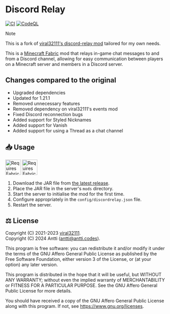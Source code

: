 # Discord Relay

[![CI](https://github.com/Chicken/discord-relay/actions/workflows/ci.yml/badge.svg)](https://github.com/Chicken/discord-relay/actions/workflows/ci.yml)
[![CodeQL](https://github.com/Chicken/discord-relay/actions/workflows/codeql.yml/badge.svg)](https://github.com/Chicken/discord-relay/actions/workflows/codeql.yml)

> [!NOTE]  
> This is a fork of [viral32111's discord-relay mod](https://github.com/viral32111/discord-relay) tailored for my own needs.

This is a [Minecraft Fabric](https://fabricmc.net/) mod that relays in-game chat messages to and from a Discord channel,
allowing for easy communication between players on a Minecraft server and members in a Discord server.

## Changes compared to the original

- Upgraded dependencies
- Updated for 1.21.1
- Removed unnecessary features
- Removed dependency on viral32111's events mod
- Fixed Discord reconnection bugs
- Added support for Styled Nicknames
- Added support for Vanish
- Added support for using a Thread as a chat channel

## 📥 Usage

<a href="https://modrinth.com/mod/fabric-api/"><img src="https://github.com/viral32111/discord-relay/assets/19510403/2e0d32ee-b4aa-4d93-9388-4a45639c4a96" height="48" alt="Requires Fabric API"></a>
<a href="https://modrinth.com/mod/fabric-language-kotlin"><img src="https://github.com/viral32111/discord-relay/assets/19510403/ab7b8cbb-ff80-4359-8fc9-13a2cf62c4bf" height="48" alt="Requires Fabric Language Kotlin"></a>
<br>

1. Download the JAR file from [the latest release](https://github.com/Chicken/discord-relay/releases/latest).
1. Place the JAR file in the server's `mods` directory.
1. Start the server to initialise the mod for the first time.
1. Configure appropriately in the `config/discordrelay.json` file.
1. Restart the server.

## ⚖️ License

Copyright (C) 2021-2023 [viral32111](https://viral32111.com).  
Copyright (C) 2024 Antti (antti@antti.codes).

This program is free software: you can redistribute it and/or modify
it under the terms of the GNU Affero General Public License as
published by the Free Software Foundation, either version 3 of the
License, or (at your option) any later version.

This program is distributed in the hope that it will be useful,
but WITHOUT ANY WARRANTY; without even the implied warranty of
MERCHANTABILITY or FITNESS FOR A PARTICULAR PURPOSE. See the
GNU Affero General Public License for more details.

You should have received a copy of the GNU Affero General Public License
along with this program. If not, see https://www.gnu.org/licenses.

